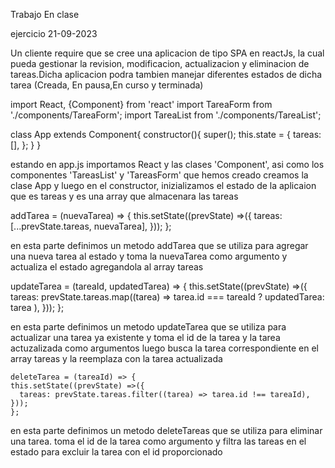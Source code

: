 Trabajo En clase

ejercicio 21-09-2023

Un cliente require que se cree una aplicacion de tipo SPA en reactJs, la cual pueda gestionar la revision, modificacion, actualizacion y eliminacion de tareas.Dicha aplicacion podra tambien manejar diferentes estados de dicha tarea (Creada, En pausa,En curso y terminada)

import React, {Component} from 'react'
import TareaForm from './components/TareaForm';
import TareaList from './components/TareaList';

class App extends Component{
  constructor(){
    super();
    this.state = {
      tareas: [],
    };
  }
}

estando en app.js importamos React y las clases 'Component', asi como los componentes 'TareasList' y 'TareasForm' que hemos creado
creamos la clase App y luego en el constructor, inizializamos el estado de la aplicaion que es tareas y es una array que almacenara las tareas

  addTarea = (nuevaTarea) => {
    this.setState((prevState) =>({
      tareas: [...prevState.tareas, nuevaTarea],
    }));
  };

en esta parte definimos un metodo addTarea que se utiliza para agregar una nueva tarea al estado y toma la nuevaTarea como argumento y actualiza el estado agregandola al array tareas

  updateTarea = (tareaId, updatedTarea) => {
    this.setState((prevState) =>({
      tareas: prevState.tareas.map((tarea) =>
        tarea.id === tareaId ?  updatedTarea: tarea
      ),
    }));
  };

  en esta parte definimos un metodo updateTarea que se utiliza para actualizar una tarea ya existente y toma el id de la tarea y la tarea actuzalizada como argumentos luego busca la tarea correspondiente en el array tareas y la reemplaza con la tarea actualizada

    deleteTarea = (tareaId) => {
    this.setState((prevState) =>({
      tareas: prevState.tareas.filter((tarea) => tarea.id !== tareaId),
    }));
    };

en esta parte definimos un metodo deleteTareas que se utiliza para eliminar una tarea. toma el id de la tarea como argumento y filtra las tareas en el estado para excluir la tarea con el id proporcionado



